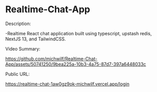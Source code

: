 # Realtime-Chat-App


Description:

-Realtime React chat application built using typescript, upstash redis, NextJS 13, and TailwindCSS. 


Video Summary:

https://github.com/michwilf/Realtime-Chat-App/assets/50741250/9bea225a-10b3-4a75-87d7-397a6448033c

Public URL:

https://realtime-chat-1aw0gz9ok-michwilf.vercel.app/login
